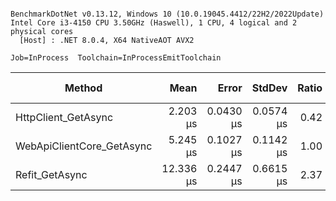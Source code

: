 ```

BenchmarkDotNet v0.13.12, Windows 10 (10.0.19045.4412/22H2/2022Update)
Intel Core i3-4150 CPU 3.50GHz (Haswell), 1 CPU, 4 logical and 2 physical cores
  [Host] : .NET 8.0.4, X64 NativeAOT AVX2

Job=InProcess  Toolchain=InProcessEmitToolchain  

```
| Method                    | Mean      | Error     | StdDev    | Ratio | RatioSD | Gen0   | Allocated | Alloc Ratio |
|-------------------------- |----------:|----------:|----------:|------:|--------:|-------:|----------:|------------:|
| HttpClient_GetAsync       |  2.203 μs | 0.0430 μs | 0.0574 μs |  0.42 |    0.01 | 1.3237 |   2.03 KB |        0.51 |
| WebApiClientCore_GetAsync |  5.245 μs | 0.1027 μs | 0.1142 μs |  1.00 |    0.00 | 2.6169 |   4.02 KB |        1.00 |
| Refit_GetAsync            | 12.336 μs | 0.2447 μs | 0.6615 μs |  2.37 |    0.13 | 3.4790 |   5.34 KB |        1.33 |
